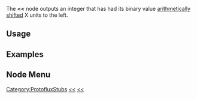 <languages></languages>

The **\<\<** node outputs an integer that has had its binary value
[arithmetically shifted](https://en.wikipedia.org/wiki/Arithmetic_shift)
X units to the left.

## Usage

## Examples

## Node Menu

[Category:ProtofluxStubs](Category:ProtofluxStubs "wikilink")
[\<\<](Category:Protoflux{{#translation:}} "wikilink")
[\<\<](Category:Protoflux:Operators{{#translation:}} "wikilink")